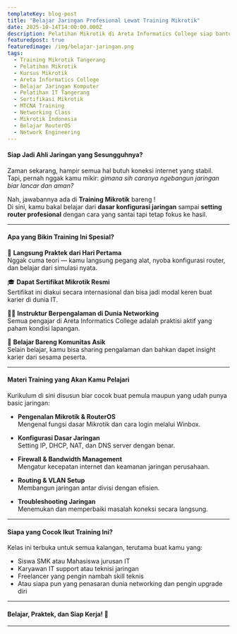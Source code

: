 ```yaml
---
templateKey: blog-post
title: "Belajar Jaringan Profesional Lewat Training Mikrotik"
date: 2025-10-14T14:00:00.000Z
description: Pelatihan Mikrotik di Areta Informatics College siap bantu kamu jadi ahli jaringan dari dasar hingga mahir. Belajar langsung dari instruktur berpengalaman dan dapatkan sertifikat resmi!
featuredpost: true
featuredimage: /img/belajar-jaringan.png
tags:
  - Training Mikrotik Tangerang
  - Pelatihan Mikrotik
  - Kursus Mikrotik
  - Areta Informatics College
  - Belajar Jaringan Komputer
  - Pelatihan IT Tangerang
  - Sertifikasi Mikrotik
  - MTCNA Training
  - Networking Class
  - Mikrotik Indonesia
  - Belajar RouterOS
  - Network Engineering
---
```


#### Siap Jadi Ahli Jaringan yang Sesungguhnya?

Zaman sekarang, hampir semua hal butuh koneksi internet yang stabil.  
Tapi, pernah nggak kamu mikir: *gimana sih caranya ngebangun jaringan biar lancar dan aman?*  

Nah, jawabannya ada di **Training Mikrotik** bareng !  
Di sini, kamu bakal belajar dari **dasar konfigurasi jaringan** sampai **setting router profesional** dengan cara yang santai tapi tetap fokus ke hasil.

---

#### Apa yang Bikin Training Ini Spesial?

🚀 **Langsung Praktek dari Hari Pertama**  
Nggak cuma teori — kamu langsung pegang alat, nyoba konfigurasi router, dan belajar dari simulasi nyata.

🎓 **Dapat Sertifikat Mikrotik Resmi**  
Sertifikat ini diakui secara internasional dan bisa jadi modal keren buat karier di dunia IT.

👨‍🏫 **Instruktur Berpengalaman di Dunia Networking**  
Semua pengajar di Areta Informatics College adalah praktisi aktif yang paham kondisi lapangan.

💬 **Belajar Bareng Komunitas Asik**  
Selain belajar, kamu bisa sharing pengalaman dan bahkan dapet insight karier dari sesama peserta.

---

#### Materi Training yang Akan Kamu Pelajari

Kurikulum di sini disusun biar cocok buat pemula maupun yang udah punya basic jaringan:

- **Pengenalan Mikrotik & RouterOS**  
  Mengenal fungsi dasar Mikrotik dan cara login melalui Winbox.  

- **Konfigurasi Dasar Jaringan**  
  Setting IP, DHCP, NAT, dan DNS server dengan benar.  

- **Firewall & Bandwidth Management**  
  Mengatur kecepatan internet dan keamanan jaringan perusahaan.  

- **Routing & VLAN Setup**  
  Membangun jaringan antar divisi dengan efisien.  

- **Troubleshooting Jaringan**  
  Menemukan dan memperbaiki masalah koneksi secara langsung.  

---

#### Siapa yang Cocok Ikut Training Ini?

Kelas ini terbuka untuk semua kalangan, terutama buat kamu yang:
- Siswa SMK atau Mahasiswa jurusan IT  
- Karyawan IT support atau teknisi jaringan  
- Freelancer yang pengin nambah skill teknis  
- Atau siapa pun yang penasaran dunia networking dan pengin upgrade diri  

---

#### Belajar, Praktek, dan Siap Kerja! 💼


---
